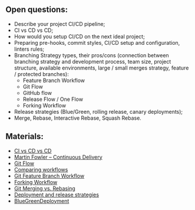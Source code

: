 ## Open questions:
- Describe your project CI/CD pipeline;
- CI vs CD vs CD;
- How would you setup CI/CD on the next ideal project;
- Preparing pre-hooks, commit styles, CI/CD setup and configuration, linters rules;
- Branching Strategy types, their pros/cons (connection between branching strategy and development process, team size, project structure, available environments, large / small merges strategy, feature / protected branches):
  - Feature Branch Workflow
  - Git Flow
  - GitHub flow
  - Release Flow / One Flow
  - Forking Workflow
- Release strategies (Blue/Green, rolling release, canary deployments);
- Merge, Rebase, Interactive Rebase, Squash Rebase.

## Materials:
- [CI vs CD vs CD](https://www.atlassian.com/continuous-delivery/principles/continuous-integration-vs-delivery-vs-deployment)
- [Martin Fowler – Continuous Delivery](https://youtu.be/aoMfbgF2D_4)
- [Git Flow](https://www.atlassian.com/git/tutorials/comparing-workflows/gitflow-workflow#:~:text=The%20overall%20flow%20of%20Gitflow,branch%20is%20created%20from%20master&text=When%20a%20feature%20is%20complete%20it%20is%20merged%20into%20the,branch%20is%20created%20from%20master)
- [Comparing workflows](https://www.atlassian.com/git/tutorials/comparing-workflows/gitflow-workflow)
- [Git Feature Branch Workflow](https://www.atlassian.com/git/tutorials/comparing-workflows/feature-branch-workflow)
- [Forking Workflow](https://www.atlassian.com/git/tutorials/comparing-workflows/forking-workflow)
- [Git Merging vs. Rebasing](https://www.atlassian.com/git/tutorials/merging-vs-rebasing)
- [Deployment and release strategies](https://docs.launchdarkly.com/guides/best-practices/deployment-strategies)
- [BlueGreenDeployment](https://martinfowler.com/bliki/BlueGreenDeployment.html)
